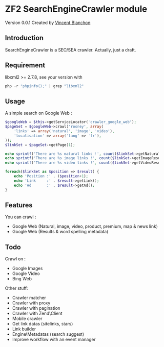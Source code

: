 ZF2 SearchEngineCrawler module
===================

Version 0.0.1 Created by [Vincent Blanchon](http://developpeur-zend-framework.fr/)

Introduction
------------

SearchEngineCrawler is a SEO/SEA crawler.
Actually, just a draft.

Requirement
------------
libxml2 >= 2.7.8, see your version with
```php
php -r "phpinfo();" | grep "libxml2"
```

Usage
------------

A simple search on Google Web :

```php
$googleWeb = $this->getServiceLocator('crawler_google_web');
$pageSet = $googleWeb->crawl('rooney', array(
    'links' => array('natural', 'image', 'video'),
    'localisation' => array('lang' => 'fr'),
));
$linkSet = $pageSet->getPage(1);

echo sprintf('There are %s natural links !', count($linkSet->getNaturalResults()));
echo sprintf('There are %s image links !', count($linkSet->getImageResults()));
echo sprintf('There are %s video links !', count($linkSet->getVideoResults()));

foreach($linkSet as $position => $result) {
    echo 'Position :' . ($position+1);
    echo 'Link     :' . $result->getLink();
    echo 'Ad       :' . $result->getAd();
}
```
Features
------------

You can crawl :
* Google Web (Natural, image, video, product, premium, map & news link)
* Google Web (Results & word spelling metadata)


Todo
------------

Crawl on :
* Google Images
* Google Video
* Bing Web

Other stuff:
* Crawler matcher
* Crawler with proxy
* Crawler with pagination
* Crawler with Zend\Client
* Mobile crawler
* Get link datas (sitelinks, stars)
* Link builder
* Engine\Metadatas (search suggest)
* Improve workflow with an event manager